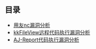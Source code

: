 
## 目录
- [用友nc漏洞分析](./Yongyou/用友nc漏洞分析.md)
- [kkFileView远程代码执行漏洞分析](kkFileView远程代码执行漏洞分析.pdf)
- [AJ-Report代码执行漏洞分析](AJ-Report代码执行漏洞分析.pdf)
